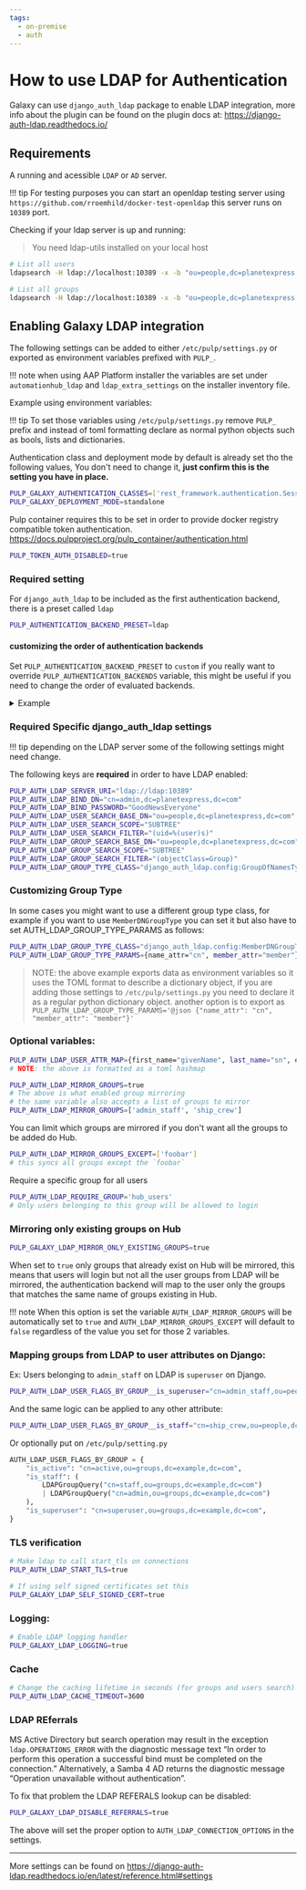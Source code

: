 ```yaml
---
tags:
  - on-premise
  - auth
---
```


# How to use LDAP for Authentication

Galaxy can use `django_auth_ldap` package to enable LDAP integration, more info about the plugin can
be found on the plugin docs at: https://django-auth-ldap.readthedocs.io/ 

## Requirements

A running and acessible `LDAP` or `AD` server.

!!! tip
    For testing purposes you can start an openldap testing server using
    `https://github.com/rroemhild/docker-test-openldap` this server runs on `10389` port.


Checking if your ldap server is up and running:

> You need ldap-utils installed on your local host

```bash
# List all users
ldapsearch -H ldap://localhost:10389 -x -b "ou=people,dc=planetexpress,dc=com" -D "cn=admin,dc=planetexpress,dc=com" -w GoodNewsEveryone "(objectClass=inetOrgPerson)"

# List all groups
ldapsearch -H ldap://localhost:10389 -x -b "ou=people,dc=planetexpress,dc=com" -D "cn=admin,dc=planetexpress,dc=com" -w GoodNewsEveryone "(objectClass=Group)"
```

## Enabling Galaxy LDAP integration


The following settings can be added to either `/etc/pulp/settings.py` or exported as environment
variables prefixed with `PULP_`.

!!! note
    when using AAP Platform installer the variables are set under `automationhub_ldap` and `ldap_extra_settings` on the installer inventory file.

Example using environment variables:

!!! tip
    To set those variables using `/etc/pulp/settings.py` remove `PULP_` prefix and instead of toml formatting
    declare as normal python objects such as bools, lists and dictionaries.


Authentication class and deployment mode by default is already set tho the following values, 
You don't need to change it, **just confirm this is the setting you have in place.**

```bash
PULP_GALAXY_AUTHENTICATION_CLASSES=['rest_framework.authentication.SessionAuthentication','rest_framework.authentication.TokenAuthentication','rest_framework.authentication.BasicAuthentication']
PULP_GALAXY_DEPLOYMENT_MODE=standalone
```

Pulp container requires this to be set in order to provide docker registry compatible token authentication.
https://docs.pulpproject.org/pulp_container/authentication.html

```bash
PULP_TOKEN_AUTH_DISABLED=true
```

### Required setting

For `django_auth_ldap` to be included as the first authentication backend, there is a preset called
`ldap`

```bash
PULP_AUTHENTICATION_BACKEND_PRESET=ldap
```

#### customizing the order of authentication backends 

Set `PULP_AUTHENTICATION_BACKEND_PRESET` to `custom` if you really want to override `PULP_AUTHENTICATION_BACKENDS` variable, this might be useful if you need to change the order of evaluated backends.

<details>
<summary>Example</summary>


```python
AUTHENTICATION_BACKEND_PRESET='custom'
# arrange the order
AUTHENTICATION_BACKENDS=[
  "django.contrib.auth.backends.ModelBackend",
  "pulpcore.backends.ObjectRolePermissionBackend",
  "galaxy_ng.app.auth.ldap.GalaxyLDAPBackend",
]
```

</details>


### Required Specific django_auth_ldap settings

!!! tip
    depending on the LDAP server some of the following settings might need change.

The following keys are **required** in order to have LDAP enabled:

```bash
PULP_AUTH_LDAP_SERVER_URI="ldap://ldap:10389"
PULP_AUTH_LDAP_BIND_DN="cn=admin,dc=planetexpress,dc=com"
PULP_AUTH_LDAP_BIND_PASSWORD="GoodNewsEveryone"
PULP_AUTH_LDAP_USER_SEARCH_BASE_DN="ou=people,dc=planetexpress,dc=com"
PULP_AUTH_LDAP_USER_SEARCH_SCOPE="SUBTREE"
PULP_AUTH_LDAP_USER_SEARCH_FILTER="(uid=%(user)s)"
PULP_AUTH_LDAP_GROUP_SEARCH_BASE_DN="ou=people,dc=planetexpress,dc=com"
PULP_AUTH_LDAP_GROUP_SEARCH_SCOPE="SUBTREE"
PULP_AUTH_LDAP_GROUP_SEARCH_FILTER="(objectClass=Group)"
PULP_AUTH_LDAP_GROUP_TYPE_CLASS="django_auth_ldap.config:GroupOfNamesType"
```

### Customizing Group Type

In some cases you might want to use a different group type class, for example if you want to use
`MemberDNGroupType` you can set it but also have to set AUTH_LDAP_GROUP_TYPE_PARAMS as follows:

```bash
PULP_AUTH_LDAP_GROUP_TYPE_CLASS="django_auth_ldap.config:MemberDNGroupType"
PULP_AUTH_LDAP_GROUP_TYPE_PARAMS={name_attr="cn", member_attr="member"}
```

> NOTE: the above example exports data as environment variables so it uses the TOML format
> to describe a dictionary object, if you are adding those settings to `/etc/pulp/settings.py`
> you need to declare it as a regular python dictionary object.
> another option is to export as
> `PULP_AUTH_LDAP_GROUP_TYPE_PARAMS='@json {"name_attr": "cn", "member_attr": "member"}'`

### Optional variables:

```bash
PULP_AUTH_LDAP_USER_ATTR_MAP={first_name="givenName", last_name="sn", email="mail"}
# NOTE: the above is formatted as a toml hashmap

PULP_AUTH_LDAP_MIRROR_GROUPS=true
# The above is what enabled group mirroring
# the same variable also accepts a list of groups to mirror
PULP_AUTH_LDAP_MIRROR_GROUPS=['admin_staff', 'ship_crew']
```

You can limit which groups are mirrored if you don't want all the groups to be added do Hub.

```bash
PULP_AUTH_LDAP_MIRROR_GROUPS_EXCEPT=['foobar']
# this syncs all groups except the `foobar`
```

Require a specific group for all users

```bash
PULP_AUTH_LDAP_REQUIRE_GROUP='hub_users'
# Only users belonging to this group will be allowed to login
```

### Mirroring only existing groups on Hub

```bash
PULP_GALAXY_LDAP_MIRROR_ONLY_EXISTING_GROUPS=true
```

When set to `true` only groups that already exist on Hub will be mirrored,
this means that users will login but not all the user groups from LDAP
will be mirrored, the authentication backend will map to the user only
the groups that matches the same name of groups existing in Hub.

!!! note
  When this option is set the variable `AUTH_LDAP_MIRROR_GROUPS` will
  be automatically set to `true` and `AUTH_LDAP_MIRROR_GROUPS_EXCEPT` will default
  to `false` regardless of the value you set for those 2 variables.

### Mapping groups from LDAP to user attributes on Django:

Ex: Users belonging to `admin_staff` on LDAP is `superuser` on Django.

```bash
PULP_AUTH_LDAP_USER_FLAGS_BY_GROUP__is_superuser="cn=admin_staff,ou=people,dc=planetexpress,dc=com"
```

And the same logic can be applied to any other attribute:

```bash
PULP_AUTH_LDAP_USER_FLAGS_BY_GROUP__is_staff="cn=ship_crew,ou=people,dc=planetexpress,dc=com"
```


Or optionally put on `/etc/pulp/setting.py`

```python
AUTH_LDAP_USER_FLAGS_BY_GROUP = {
    "is_active": "cn=active,ou=groups,dc=example,dc=com",
    "is_staff": (
        LDAPGroupQuery("cn=staff,ou=groups,dc=example,dc=com")
        | LDAPGroupQuery("cn=admin,ou=groups,dc=example,dc=com")
    ),
    "is_superuser": "cn=superuser,ou=groups,dc=example,dc=com",
}
```

### TLS verification

```bash
# Make ldap to call start_tls on connections
PULP_AUTH_LDAP_START_TLS=true

# If using self signed certificates set this
PULP_GALAXY_LDAP_SELF_SIGNED_CERT=true
```

### Logging:

```bash
# Enable LDAP logging handler
PULP_GALAXY_LDAP_LOGGING=true
```

### Cache

```bash
# Change the caching lifetime in seconds (for groups and users search)
PULP_AUTH_LDAP_CACHE_TIMEOUT=3600
```

### LDAP REferrals

MS Active Directory but search operation may result in the exception `ldap.OPERATIONS_ERROR` with the diagnostic message text “In order to perform this operation a successful bind must be completed on the connection.” Alternatively, a Samba 4 AD returns the diagnostic message “Operation unavailable without authentication”. 

To fix that problem the LDAP REFERALS lookup can be disabled:

```bash
PULP_GALAXY_LDAP_DISABLE_REFERRALS=true
```

The above will set the proper option to `AUTH_LDAP_CONNECTION_OPTIONS` in the settings.

---

More settings can be found on https://django-auth-ldap.readthedocs.io/en/latest/reference.html#settings
